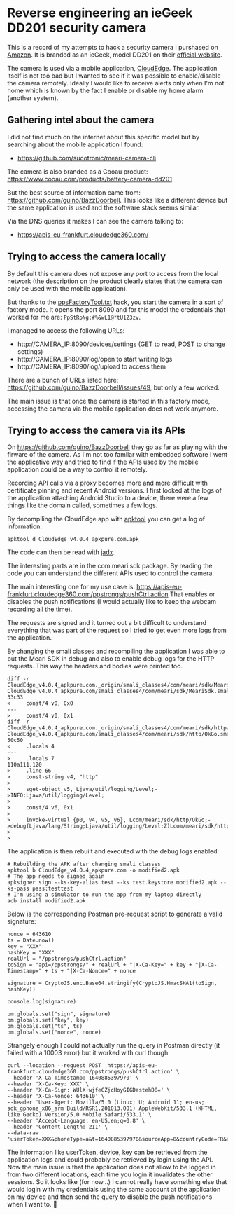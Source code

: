 # Reverse engineering an ieGeek DD201 security camera

This is a record of my attempts to hack a security camera I purshased on [Amazon](https://www.amazon.fr/ieGeek-Surveillance-Exterieure-Batteries-Bidirectionnel/dp/B09D2T373L).
It is branded as an ieGeek, model DD201 on their [official website](https://www.iegeek.com/collections/battery-powered-camera/products/outdoor-camera-dd201).

The camera is used via a mobile application, [CloudEdge](https://play.google.com/store/apps/details?id=com.cloudedge.smarteye&hl=fr&gl=US).
The application itself is not too bad but I wanted to see if it was possible to enable/disable the camera remotely.
Ideally I would like to receive alerts only when I'm not home which is known by the fact I enable or disable my home alarm (another system).

## Gathering intel about the camera

I did not find much on the internet about this specific model but by searching about the mobile application I found:
- https://github.com/sucotronic/meari-camera-cli

The camera is also branded as a Cooau product: https://www.cooau.com/products/battery-camera-dd201

But the best source of information came from: https://github.com/guino/BazzDoorbell. 
This looks like a different device but the same application is used and the software stack seems similar.

Via the DNS queries it makes I can see the camera talking to:
- https://apis-eu-frankfurt.cloudedge360.com/

## Trying to access the camera locally

By default this camera does not expose any port to access from the local network (the description on the product clearly states that the camera
can only be used with the mobile application).

But thanks to the [ppsFactoryTool.txt](https://github.com/guino/Merkury720) hack, you start the camera in a sort of factory mode.
It opens the port 8090 and for this model the credentials that worked for me are: `PpStRoNg:#%&wL1@*tU123zv`.

I managed to access the following URLs:
- http://CAMERA_IP:8090/devices/settings (GET to read, POST to change settings)
- http://CAMERA_IP:8090/log/open to start writing logs
- http://CAMERA_IP:8090/log/upload to access them

There are a bunch of URLs listed here: https://github.com/guino/BazzDoorbell/issues/49, but only a few worked.

The main issue is that once the camera is started in this factory mode, accessing the camera via the mobile application does not work anymore.

## Trying to access the camera via its APIs

On https://github.com/guino/BazzDoorbell they go as far as playing with the firware of the camera. As I'm not too familar with embedded software I went
the applicative way and tried to find if the APIs used by the mobile application could be a way to control it remotely.

Recording API calls via a [proxy](https://mitmproxy.org/) becomes more and more difficult with certificate pinning and recent Android versions.
I first looked at the logs of the application attaching Android Studio to a device, there were a few things like the domain called, sometimes a few logs.

By decompiling the CloudEdge app with [apktool](https://ibotpeaches.github.io/Apktool/) you can get a log of information:

```
apktool d CloudEdge_v4.0.4_apkpure.com.apk
```

The code can then be read with [jadx](https://github.com/skylot/jadx).

The interesting parts are in the com.meari.sdk package.
By reading the code you can understand the different APIs used to control the camera.

The main interesting one for my use case is:  https://apis-eu-frankfurt.cloudedge360.com/ppstrongs/pushCtrl.action
That enables or disables the push notifications (I would actually like to keep the webcam recording all the time).

The requests are signed and it turned out a bit difficult to understand everything that was part of the request so I tried to 
get even more logs from the application.

By changing the smali classes and recompiling the application I was able to put the Meari SDK in debug and also to enable debug logs
for the HTTP requests. This way the headers and bodies were printed too.

```
diff -r CloudEdge_v4.0.4_apkpure.com._origin/smali_classes4/com/meari/sdk/MeariSdk.smali CloudEdge_v4.0.4_apkpure.com/smali_classes4/com/meari/sdk/MeariSdk.smali
33c33
<     const/4 v0, 0x0
---
>     const/4 v0, 0x1
diff -r CloudEdge_v4.0.4_apkpure.com._origin/smali_classes4/com/meari/sdk/http/OkGo.smali CloudEdge_v4.0.4_apkpure.com/smali_classes4/com/meari/sdk/http/OkGo.smali
50c50
<     .locals 4
---
>     .locals 7
110a111,120
>     .line 66
>     const-string v4, "http"
>
>     sget-object v5, Ljava/util/logging/Level;->INFO:Ljava/util/logging/Level;
>
>     const/4 v6, 0x1
>
>     invoke-virtual {p0, v4, v5, v6}, Lcom/meari/sdk/http/OkGo;->debug(Ljava/lang/String;Ljava/util/logging/Level;Z)Lcom/meari/sdk/http/OkGo;
>
>
```

The application is then rebuilt and executed with the debug logs enabled:
```
# Rebuilding the APK after changing smali classes
apktool b CloudEdge_v4.0.4_apkpure.com -o modified2.apk 
# The app needs to signed again
apksigner sign --ks-key-alias test --ks test.keystore modified2.apk --ks-pass pass:testtest 
# I'm using a simulator to run the app from my laptop directly
adb install modified2.apk
```

Below is the corresponding Postman pre-request script to generate a valid signature:

```
nonce = 643610
ts = Date.now()
key = "XXX"
hashKey = "XXX"
realUrl = "/ppstrongs/pushCtrl.action"
toSign = "api=/ppstrongs/" + realUrl + "|X-Ca-Key=" + key + "|X-Ca-Timestamp=" + ts + "|X-Ca-Nonce=" + nonce

signature = CryptoJS.enc.Base64.stringify(CryptoJS.HmacSHA1(toSign, hashKey))

console.log(signature)

pm.globals.set("sign", signature)
pm.globals.set("key", key)
pm.globals.set("ts", ts)
pm.globals.set("nonce", nonce)
```

Strangely enough I could not actually run the query in Postman directly (it failed with a 10003 error) but it worked with curl though:

```
curl --location --request POST 'https://apis-eu-frankfurt.cloudedge360.com/ppstrongs/pushCtrl.action' \
--header 'X-Ca-Timestamp: 1640885397970' \
--header 'X-Ca-Key: XXX' \
--header 'X-Ca-Sign: WUlX+wjfeCZjcHoyGIGDastehD8=' \
--header 'X-Ca-Nonce: 643610' \
--header 'User-Agent: Mozilla/5.0 (Linux; U; Android 11; en-us; sdk_gphone_x86_arm Build/RSR1.201013.001) AppleWebKit/533.1 (KHTML, like Gecko) Version/5.0 Mobile Safari/533.1' \
--header 'Accept-Language: en-US,en;q=0.8' \
--header 'Content-Length: 211' \
--data-raw 'userToken=XXX&phoneType=a&t=1640885397970&sourceApp=8&countryCode=FR&appVer=4.0.4&lngType=en&phoneCode=33&userID=XXX&deviceID=XXX&closePush=0&appVerCode=404'
```

The information like userToken, device, key can be retrieved from the application logs and could probably be retrieved by login using the API.
Now the main issue is that the application does not allow to be logged in from two different locations, each time you login it invalidates the other sessions.
So it looks like (for now...) I cannot really have something else that would login with my credentials using the same account at the application on my device
and then send the query to disable the push notifications when I want to. 🥲


